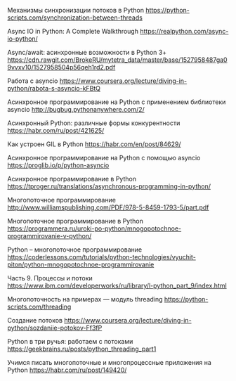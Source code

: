 Механизмы синхронизации потоков в Python
https://python-scripts.com/synchronization-between-threads

Async IO in Python: A Complete Walkthrough
https://realpython.com/async-io-python/

Async/await:
асинхронные возможности в Python
3+
https://cdn.rawgit.com/BrokeRU/mytetra_data/master/base/1527958487ga09vvxv10/1527958504p56qeh1rd2.pdf

Работа с asyncio
https://www.coursera.org/lecture/diving-in-python/rabota-s-asyncio-kFBtQ

Асинхронное программирование на Python с применением библиотеки asyncio
http://bugbug.pythonanywhere.com/2/

Асинхронный Python: различные формы конкурентности
https://habr.com/ru/post/421625/

Как устроен GIL в Python
https://habr.com/en/post/84629/

Асинхронное программирование на Python с помощью asyncio
https://proglib.io/p/python-asyncio

Асинхронное программирование в Python
https://tproger.ru/translations/asynchronous-programming-in-python/


Многопоточное программирование
http://www.williamspublishing.com/PDF/978-5-8459-1793-5/part.pdf


Многопоточное программирование в Python
https://programmera.ru/uroki-po-python/mnogopotochnoe-programmirovanie-v-python/

Python – многопоточное программирование
https://coderlessons.com/tutorials/python-technologies/vyuchit-piton/python-mnogopotochnoe-programmirovanie

Часть 9. Процессы и потоки
https://www.ibm.com/developerworks/ru/library/l-python_part_9/index.html

Многопоточность на примерах — модуль threading
https://python-scripts.com/threading

Создание потоков
https://www.coursera.org/lecture/diving-in-python/sozdaniie-potokov-Ff3fP

Python в три ручья: работаем с потоками 
https://geekbrains.ru/posts/python_threading_part1

Учимся писать многопоточные и многопроцессные приложения на Python
https://habr.com/ru/post/149420/


